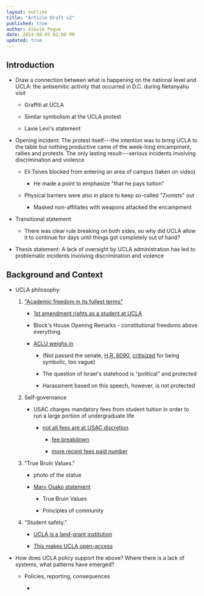 ```yaml
---
layout: outline
title: "Article Draft v2"
published: true
author: Alexie Pogue
date: 2024-08-05 02:00 PM
updated: true
---
```


## Introduction

- Draw a connection between what is happening on the national level and UCLA: the antisemitic activity that occurred in D.C. during Netanyahu visit 
	
	- Graffiti at UCLA

	- Similar symbolism at the UCLA protest 

	- Lavie Levi's statement

- Opening incident: The protest itself---the intention was to bring UCLA to the table but nothing productive came of the week-long encampment, rallies and protests. The only lasting result---serious incidents involving discrimination and violence 

	- Eli Tsives blocked from entering an area of campus (taken on video)

		- He made a point to emphasize "that he pays tuition"

	- Physical barriers were also in place to keep so-called "Zionists" out

		- Masked non-affiliates with weapons attacked the encampment

- Transitional statement

	- There was clear rule breaking on both sides, so why did UCLA allow it to continue for days until things got completely out of hand? 

- Thesis statement: A lack of oversight by UCLA administration has led to problematic incidents involving discrimination and violence

## Background and Context

- UCLA philosophy: 
	
	1. ["Academic freedom in its fullest terms"](https://www.ucla.edu/about/mission-and-values)

		- [1st amendment rights as a student at UCLA](https://www.deanofstudents.ucla.edu/file/b06df921-414c-4bed-bf48-b3889f4aea8b#:~:text=the%20campus%20has%20also%20been,opinions%20through%20speech%20and%20media)

		- Block's House Opening Remarks - constitutional freedoms above everything

		- [ACLU weighs in](https://www.aclu.org/documents/aclu-urges-congress-to-oppose-anti-semitism-awareness-act) 

			- (Not passed the senate, [H.R. 6090](https://www.congress.gov/118/bills/hr6090/BILLS-118hr6090eh.pdf), [critisized](https://raskin.house.gov/2024/5/rep-raskin-statement-on-h-r-6090) for being symbolic, too vague)

			- The question of Israel's statehood is "political" and protected
			
			- Harassment based on this speech, however, is not protected

	2. Self-governance

		- USAC charges mandatory fees from student tuition in order to run a large portion of undergraduate life

			- [not all fees are at USAC discretion](https://www.reddit.com/r/ucla/comments/mtr3ns/what_is_usac_a_sort_of_brief_guide/)

				- [fee breakdown](https://www.usac.ucla.edu/funding/student-fee)

				- [more recent fees paid number](https://sa.ucla.edu/RO/Fees/Public/public-fees?year=2023-2024&term=Annual&degree=Undergraduate%20cohort%202023-24)

	3. "True Bruin Values."

		- photo of the statue

		- [Mary Osako statement](https://newsroom.ucla.edu/campus-condemns-antisemitic-caricature-at-uc-regents-meeting)

			- True Bruin Values

			- Principles of community

	4. "Student safety."

		- [UCLA is a land-grant institution](https://www.nifa.usda.gov/about-nifa/how-we-work/partnerships/land-grant-colleges-universities)

		- [This makes UCLA open-access](https://dailybruin.com/2024/01/29/uclas-open-campus-raises-questions-around-student-safety)

- How does UCLA policy support the above? Where there is a lack of systems, what patterns have emerged? 

	- Policies, reporting, consequences

		- 